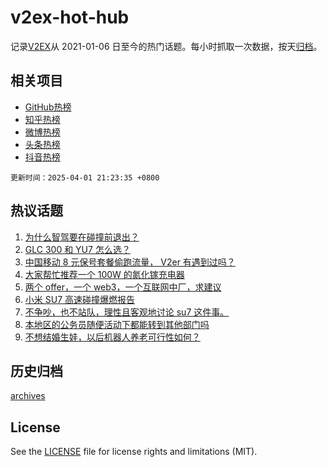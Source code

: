 # v2ex-hot-hub

 记录[V2EX](https://www.v2ex.com/)从 2021-01-06 日至今的热门话题。每小时抓取一次数据，按天[归档](archives)。
 
 ## 相关项目

- [GitHub热榜](https://github.com/lonnyzhang423/github-hot-hub)
- [知乎热榜](https://github.com/lonnyzhang423/zhihu-hot-hub)
- [微博热榜](https://github.com/lonnyzhang423/weibo-hot-hub)
- [头条热榜](https://github.com/lonnyzhang423/toutiao-hot-hub)
- [抖音热榜](https://github.com/lonnyzhang423/douyin-hot-hub)


 `更新时间：2025-04-01 21:23:35 +0800`

## 热议话题

1. [为什么智驾要在碰撞前退出？](https://www.v2ex.com/t/1122560)
1. [GLC 300 和 YU7 怎么选？](https://www.v2ex.com/t/1122433)
1. [中国移动 8 元保号套餐偷跑流量， V2er 有遇到过吗？](https://www.v2ex.com/t/1122548)
1. [大家帮忙推荐一个 100W 的氮化镓充电器](https://www.v2ex.com/t/1122457)
1. [两个 offer，一个 web3，一个互联网中厂，求建议](https://www.v2ex.com/t/1122446)
1. [小米 SU7 高速碰撞爆燃报告](https://www.v2ex.com/t/1122569)
1. [不争吵，也不站队，理性且客观地讨论 su7 这件事。](https://www.v2ex.com/t/1122622)
1. [本地区的公务员随便活动下都能转到其他部门吗](https://www.v2ex.com/t/1122450)
1. [不想结婚生娃，以后机器人养老可行性如何？](https://www.v2ex.com/t/1122452)

## 历史归档

[archives](archives)

## License

See the [LICENSE](LICENSE) file for license rights and limitations (MIT).
